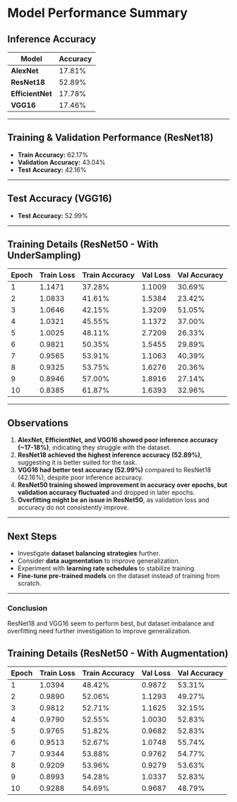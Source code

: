 # Model Performance Summary

## **Inference Accuracy**
| Model          | Accuracy |
|---------------|----------|
| **AlexNet**   | 17.81%   |
| **ResNet18**  | 52.89%   |
| **EfficientNet** | 17.78% |
| **VGG16**     | 17.46%   |

---

## **Training & Validation Performance (ResNet18)**
- **Train Accuracy:** 62.17%
- **Validation Accuracy:** 43.04%
- **Test Accuracy:** 42.16%

---

## **Test Accuracy (VGG16)**
- **Test Accuracy:** 52.99%

---

## **Training Details (ResNet50 - With UnderSampling)**
| Epoch | Train Loss | Train Accuracy | Val Loss | Val Accuracy |
|-------|-----------|---------------|----------|-------------|
| 1     | 1.1471    | 37.28%        | 1.1009   | 30.69%      |
| 2     | 1.0833    | 41.61%        | 1.5384   | 23.42%      |
| 3     | 1.0646    | 42.15%        | 1.3209   | 51.05%      |
| 4     | 1.0321    | 45.55%        | 1.1372   | 37.00%      |
| 5     | 1.0025    | 48.11%        | 2.7209   | 26.33%      |
| 6     | 0.9821    | 50.35%        | 1.5455   | 29.89%      |
| 7     | 0.9565    | 53.91%        | 1.1063   | 40.39%      |
| 8     | 0.9325    | 53.75%        | 1.6276   | 20.36%      |
| 9     | 0.8946    | 57.00%        | 1.8916   | 27.14%      |
| 10    | 0.8385    | 61.87%        | 1.6393   | 32.96%      |

---

## **Observations**
1. **AlexNet, EfficientNet, and VGG16 showed poor inference accuracy (~17-18%)**, indicating they struggle with the dataset.
2. **ResNet18 achieved the highest inference accuracy (52.89%)**, suggesting it is better suited for the task.
3. **VGG16 had better test accuracy (52.99%)** compared to ResNet18 (42.16%), despite poor inference accuracy.
4. **ResNet50 training showed improvement in accuracy over epochs, but validation accuracy fluctuated** and dropped in later epochs.
5. **Overfitting might be an issue in ResNet50**, as validation loss and accuracy do not consistently improve.

---

## **Next Steps**
- Investigate **dataset balancing strategies** further.
- Consider **data augmentation** to improve generalization.
- Experiment with **learning rate schedules** to stabilize training.
- **Fine-tune pre-trained models** on the dataset instead of training from scratch.

---

### **Conclusion**
ResNet18 and VGG16 seem to perform best, but dataset imbalance and overfitting need further investigation to improve generalization.


## **Training Details (ResNet50 - With Augmentation)**
| **Epoch** | **Train Loss** | **Train Accuracy** | **Val Loss** | **Val Accuracy** |
|-----------|----------------|--------------------|--------------|------------------|
| 1         | 1.0394         | 48.42%             | 0.9872       | 53.31%           |
| 2         | 0.9890         | 52.06%             | 1.1293       | 49.27%           |
| 3         | 0.9812         | 52.71%             | 1.1625       | 32.15%           |
| 4         | 0.9790         | 52.55%             | 1.0030       | 52.83%           |
| 5         | 0.9765         | 51.82%             | 0.9682       | 52.83%           |
| 6         | 0.9513         | 52.67%             | 1.0748       | 55.74%           |
| 7         | 0.9344         | 53.88%             | 0.9762       | 54.77%           |
| 8         | 0.9209         | 53.96%             | 0.9279       | 53.63%           |
| 9         | 0.8993         | 54.28%             | 1.0337       | 52.83%           |
| 10        | 0.9288         | 54.69%             | 0.9687       | 48.79%           |
